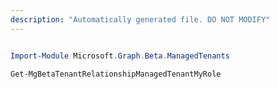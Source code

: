 ```yaml
---
description: "Automatically generated file. DO NOT MODIFY"
---
```


```powershell

Import-Module Microsoft.Graph.Beta.ManagedTenants

Get-MgBetaTenantRelationshipManagedTenantMyRole

```
